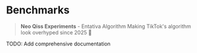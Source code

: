 # Benchmarks

> **Neo Qiss Experiments** - Entativa Algorithm
> Making TikTok's algorithm look overhyped since 2025 🚀

TODO: Add comprehensive documentation
